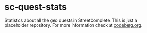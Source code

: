 # sc-quest-stats
Statistics about all the geo quests in [StreetComplete](https://github.com/streetcomplete/). This is just a placeholder repository. For more information check at [codeberg.org](https://codeberg.org/jmizv/sc-quest-stats).
